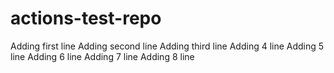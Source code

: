 # actions-test-repo

Adding first line
Adding second line
Adding third line
Adding 4 line
Adding 5 line
Adding 6 line
Adding 7 line
Adding 8 line
